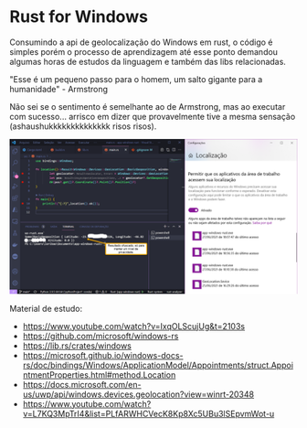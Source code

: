 # Rust for Windows

Consumindo a api de geolocalização do Windows em rust, o código é simples porém o processo de aprendizagem até esse ponto demandou algumas horas de estudos da linguagem e também das libs relacionadas.

"Esse é um pequeno passo para o homem, um salto gigante para a humanidade​" - Armstrong

Não sei se o sentimento é semelhante ao de Armstrong, mas ao executar com sucesso... arrisco em dizer que provavelmente tive a mesma sensação (ashaushukkkkkkkkkkkkkk risos risos).

![plot](./image/Saida_rust_for_windows_location.png)

Material de estudo:
- https://www.youtube.com/watch?v=IxqOLScujUg&t=2103s
- https://github.com/microsoft/windows-rs
- https://lib.rs/crates/windows
- https://microsoft.github.io/windows-docs-rs/doc/bindings/Windows/ApplicationModel/Appointments/struct.AppointmentProperties.html#method.Location
- https://docs.microsoft.com/en-us/uwp/api/windows.devices.geolocation?view=winrt-20348
- https://www.youtube.com/watch?v=L7KQ3MpTrI4&list=PLfARWHCVecK8Kp8Xc5UBu3lSEpvmWot-u